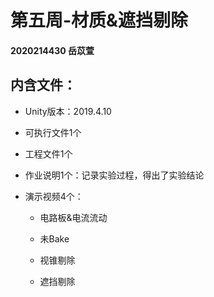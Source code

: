 # 第五周-材质&遮挡剔除

#### 2020214430 岳苡萱

## 内含文件：

 + Unity版本：2019.4.10
  
 + 可执行文件1个
 
 + 工程文件1个
 
 + 作业说明1个：记录实验过程，得出了实验结论
 
 + 演示视频4个：
 
     + 电路板&电流流动
  
     + 未Bake
  
     + 视锥剔除
     
     * 遮挡剔除
 
